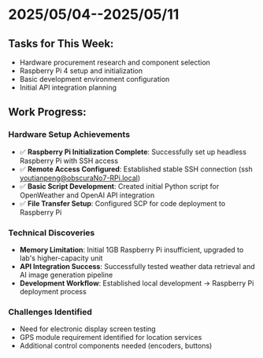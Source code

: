 # 2025/05/04--2025/05/11

## Tasks for This Week:

- Hardware procurement research and component selection
- Raspberry Pi 4 setup and initialization
- Basic development environment configuration
- Initial API integration planning

## Work Progress:

### Hardware Setup Achievements
- ✅ **Raspberry Pi Initialization Complete**: Successfully set up headless Raspberry Pi with SSH access
- ✅ **Remote Access Configured**: Established stable SSH connection (ssh youtianpeng@obscuraNo7-RPi.local)
- ✅ **Basic Script Development**: Created initial Python script for OpenWeather and OpenAI API integration
- ✅ **File Transfer Setup**: Configured SCP for code deployment to Raspberry Pi

### Technical Discoveries
- **Memory Limitation**: Initial 1GB Raspberry Pi insufficient, upgraded to lab's higher-capacity unit
- **API Integration Success**: Successfully tested weather data retrieval and AI image generation pipeline
- **Development Workflow**: Established local development → Raspberry Pi deployment process

### Challenges Identified
- Need for electronic display screen testing
- GPS module requirement identified for location services
- Additional control components needed (encoders, buttons)
